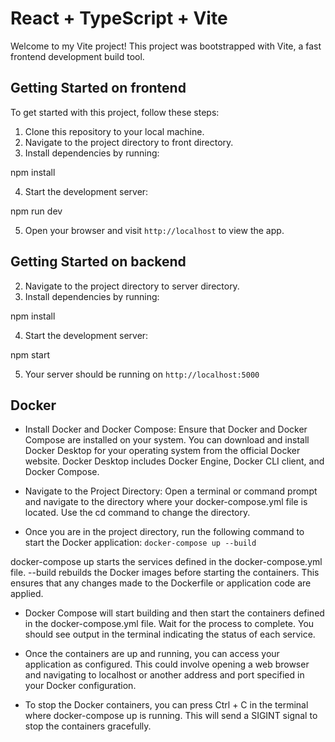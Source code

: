 # React + TypeScript + Vite

Welcome to my Vite project! This project was bootstrapped with Vite, a fast frontend development build tool.

## Getting Started on frontend

To get started with this project, follow these steps:

1. Clone this repository to your local machine.
2. Navigate to the project directory to front directory.
3. Install dependencies by running:

npm install

4. Start the development server:

npm run dev

5. Open your browser and visit `http://localhost` to view the app.

## Getting Started on backend

2. Navigate to the project directory to server directory.
3. Install dependencies by running:

npm install

4. Start the development server:

npm start 

5. Your server should be running on `http://localhost:5000`


## Docker

- Install Docker and Docker Compose:
  Ensure that Docker and Docker Compose are installed on your system. You can download and install Docker Desktop for your operating system from the official Docker website. Docker Desktop includes Docker Engine, Docker CLI client, and Docker Compose.

- Navigate to the Project Directory:
  Open a terminal or command prompt and navigate to the directory where your docker-compose.yml file is located. Use the cd command to change the directory.

- Once you are in the project directory, run the following command to start the Docker application:
  `docker-compose up --build`

docker-compose up starts the services defined in the docker-compose.yml file.
--build rebuilds the Docker images before starting the containers. This ensures that any changes made to the Dockerfile or application code are applied.

- Docker Compose will start building and then start the containers defined in the docker-compose.yml file. Wait for the process to complete. You should see output in the terminal indicating the status of each service.

- Once the containers are up and running, you can access your application as configured. This could involve opening a web browser and navigating to localhost or another address and port specified in your Docker configuration.

- To stop the Docker containers, you can press Ctrl + C in the terminal where docker-compose up is running. This will send a SIGINT signal to stop the containers gracefully.
